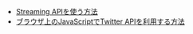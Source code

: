 * [Streaming APIを使う方法](https://github.com/taroyabuki/yabukilab/tree/master/library/twitter/streaming)
* [ブラウザ上のJavaScriptでTwitter APIを利用する方法](https://github.com/taroyabuki/yabukilab/tree/master/library/twitter/javascript)
